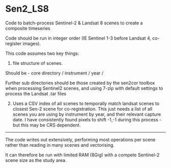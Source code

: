 # Sen2_LS8
Code to batch-process Sentinel-2 &amp; Landsat 8 scenes to create a composite timeseries

Code should be run in integer order (IE Sentinel 1-3 before Landsat 4, co-register images).

This code assumes two key things:

1) file structure of scenes. 

Should be - core directory / instrument / year / 

Further sub directories should be those created by the sen2cor toolbox when processing Sentinel2 scenes, 
and using 7-zip with default settings to process the Landsat .tar files

2) Uses a CSV index of all scenes to temporally match landsat scenes to closest Sen-2 scene for co-registration. 
This just needs a list of all scenes you are using by instrument by year, and their relevant capture date.
I have consistently found pixels to shift -1,-1 during this process - but this may be CRS dependent. 

---

The code writes out extensively, performing most operations per scene rather than reading in many scenes and vectorising. 

It can therefore be run with limited RAM (8Gig) with a compete Sentinel-2 scene size as the study area. 




